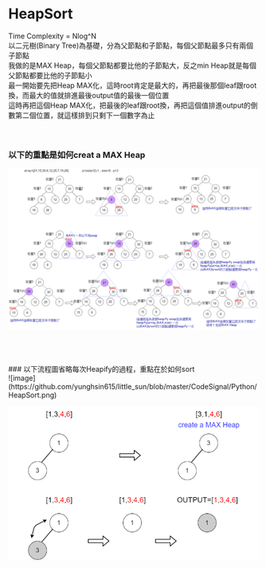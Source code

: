 # HeapSort


Time Complexity = Nlog^N<br>
以二元樹(Binary Tree)為基礎，分為父節點和子節點，每個父節點最多只有兩個子節點<br>
我做的是MAX Heap，每個父節點都要比他的子節點大，反之min Heap就是每個父節點都要比他的子節點小<br>
最一開始要先把Heap MAX化，這時root肯定是最大的，再把最後那個leaf跟root換，而最大的值就排進最後output值的最後一個位置<br>
這時再把這個Heap MAX化，把最後的leaf跟root換，再把這個值排進output的倒數第二個位置，就這樣排到只剩下一個數字為止<br>
<br>
<br>
### 以下的重點是如何creat a MAX Heap<br>
![image](https://github.com/yunghsin615/little_sun/blob/master/CodeSignal/Python/Heapify.png)

<br>
<br>
<br>
### 以下流程圖省略每次Heapify的過程，重點在於如何sort<br>
![image](https://github.com/yunghsin615/little_sun/blob/master/CodeSignal/Python/HeapSort.png)

![image](https://github.com/yunghsin615/little_sun/blob/master/CodeSignal/Python/HeapSort2.png)
